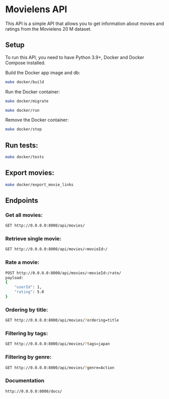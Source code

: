 # Movielens API

This API is a simple API that allows you to get information about movies and ratings from the Movielens 20 M dataset.

## Setup

To run this API, you need to have Python 3.9+, Docker and Docker Compose installed.

Build the Docker app image and db:

```bash
make docker/build
```

Run the Docker container:

```bash
make docker/migrate

make docker/run
```

Remove the Docker container:

```bash
make docker/stop
```

## Run tests:

```bash
make docker/tests
```

## Export movies:

 ```bash
 make docker/export_movie_links
 ```

## Endpoints

### Get all movies:

```bash
GET http://0.0.0.0:8000/api/movies/
```

### Retrieve single movie:

```bash
GET http://0.0.0.0:8000/api/movies/<movieId>/
```

### Rate a movie:

```bash
POST http://0.0.0.0:8000/api/movies/<movieId>/rate/
payload:
{
    "userId": 1,
    "rating": 5.0
}
```

### Ordering by title:

```bash
GET http://0.0.0.0:8000/api/movies/?ordering=title
```

### Filtering by tags:

```bash
GET http://0.0.0.0:8000/api/movies/?tags=japan
```

### Filtering by genre:

```bash
GET http://0.0.0.0:8000/api/movies/?genre=Action
```

### Documentation
```bash
http://0.0.0.0:8000/docs/
```
